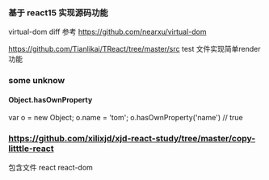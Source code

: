 
### 基于 react15 实现源码功能

virtual-dom diff 参考 https://github.com/nearxu/virtual-dom

https://github.com/Tianlikai/TReact/tree/master/src
test 文件实现简单render功能

### some unknow

#### Object.hasOwnProperty

var o = new Object;
o.name = 'tom';
o.hasOwnProperty('name') // true


### https://github.com/xilixjd/xjd-react-study/tree/master/copy-litttle-react

包含文件 react react-dom




